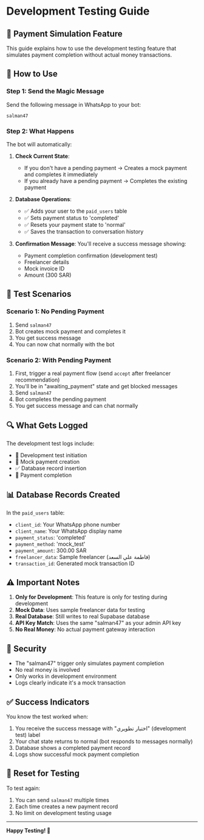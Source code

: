 # Development Testing Guide

## 🧪 Payment Simulation Feature

This guide explains how to use the development testing feature that simulates payment completion without actual money transactions.

## 🔑 How to Use

### Step 1: Send the Magic Message
Send the following message in WhatsApp to your bot:
```
salman47
```

### Step 2: What Happens
The bot will automatically:

1. **Check Current State**: 
   - If you don't have a pending payment → Creates a mock payment and completes it immediately
   - If you already have a pending payment → Completes the existing payment

2. **Database Operations**:
   - ✅ Adds your user to the `paid_users` table
   - ✅ Sets payment status to 'completed'
   - ✅ Resets your payment state to 'normal'
   - ✅ Saves the transaction to conversation history

3. **Confirmation Message**:
   You'll receive a success message showing:
   - Payment completion confirmation (development test)
   - Freelancer details
   - Mock invoice ID
   - Amount (300 SAR)

## 🎯 Test Scenarios

### Scenario 1: No Pending Payment
1. Send `salman47`
2. Bot creates mock payment and completes it
3. You get success message
4. You can now chat normally with the bot

### Scenario 2: With Pending Payment
1. First, trigger a real payment flow (send `accept` after freelancer recommendation)
2. You'll be in "awaiting_payment" state and get blocked messages
3. Send `salman47` 
4. Bot completes the pending payment
5. You get success message and can chat normally

## 🔍 What Gets Logged

The development test logs include:
- 🧪 Development test initiation
- 💾 Mock payment creation
- ✅ Database record insertion
- 🎉 Payment completion

## 📊 Database Records Created

In the `paid_users` table:
- `client_id`: Your WhatsApp phone number
- `client_name`: Your WhatsApp display name
- `payment_status`: 'completed'
- `payment_method`: 'mock_test'
- `payment_amount`: 300.00 SAR
- `freelancer_data`: Sample freelancer (فاطمة علي السعد)
- `transaction_id`: Generated mock transaction ID

## ⚠️ Important Notes

1. **Only for Development**: This feature is only for testing during development
2. **Mock Data**: Uses sample freelancer data for testing
3. **Real Database**: Still writes to real Supabase database
4. **API Key Match**: Uses the same "salman47" as your admin API key
5. **No Real Money**: No actual payment gateway interaction

## 🚫 Security

- The "salman47" trigger only simulates payment completion
- No real money is involved
- Only works in development environment
- Logs clearly indicate it's a mock transaction

## ✅ Success Indicators

You know the test worked when:
1. You receive the success message with "اختبار تطويري" (development test) label
2. Your chat state returns to normal (bot responds to messages normally)
3. Database shows a completed payment record
4. Logs show successful mock payment completion

## 🔄 Reset for Testing

To test again:
1. You can send `salman47` multiple times
2. Each time creates a new payment record
3. No limit on development testing usage

---

**Happy Testing! 🎉**